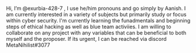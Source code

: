 Hi, I’m @exurbia-428-7 , I use he/him pronouns and go simply by Aanish.
I am currently interested in a variety of subjects but primarily study or focus within cyber security.
I'm currently learning the funadmentals and beginning steps of ethical hacking as well as blue team activiies.
I am willing to collaborate on any project with any variables that can be beneficial to both myself and the proposer.
If its urgent, I can be reached via discord MetaNihilist#3077
